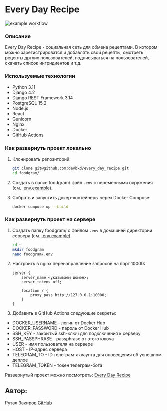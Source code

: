 # Every Day Recipe
![example workflow](https://github.com/devbkd/every_day_recipe/actions/workflows/main.yml/badge.svg)
 
### Описание
Every Day Recipe - социальная сеть для обмена рецептами. В котором можно зарегистрироватся и добавлять свой рецепты, смотреть рецепты дргуих пользователей, подписываться на пользователей, скачать список ингридиентов и т.д.   

### Используемые технологии
- Python 3.11
- Django 4.2
- Django REST Framework 3.14
- PostgreSQL 15.2
- Node.js
- React
- Gunicorn
- Nginx
- Docker
- GitHub Actions

### Как развернуть проект локально
1. Клонировать репозиторий:
    ```bash
    git clone git@github.com:devbkd/every_day_recipe.git
    cd foodgram/
    ```

2. Создать в папке foodgram/ файл `.env` с переменными окружения (см. [.env.example](.env.example)).

3. Собрать и запустить докер-контейнеры через Docker Compose:
    ```bash
    docker compose up --build
    ```
### Как развернуть проект на сервере
1. Создать папку foodgram/ с файлом `.env` в домашней директории сервера (см. [.env.example](.env.example)).
    ```bash
    cd ~
    mkdir foodgram
    nano foodgram/.env
    ```
2. Настроить в nginx перенаправление запросов на порт 10000:
    ```nginx
    server {
        server_name <указываем домен>;
        server_tokens off;

        location / {
            proxy_pass http://127.0.0.1:10000;
        }
    }
    ```
3. Добавить в GitHub Actions следующие секреты:
- DOCKER_USERNAME - логин от Docker Hub
- DOCKER_PASSWORD - пароль от Docker Hub
- SSH_KEY - закрытый ssh-ключ для подключения к серверу
- SSH_PASSPHRASE - passphrase от этого ключа
- USER - имя пользователя на сервере
- HOST - IP-адрес сервера
- TELEGRAM_TO - ID телеграм-аккаунта для оповещения об успешном деплое
- TELEGRAM_TOKEN - токен телеграм-бота

Развернутый проект можно посмотреть: 
[Every Day Recipe](https://recipes.sytes.net/)
## Автор:
Рузал Закиров [GitHub](https://github.com/devbkd/)
